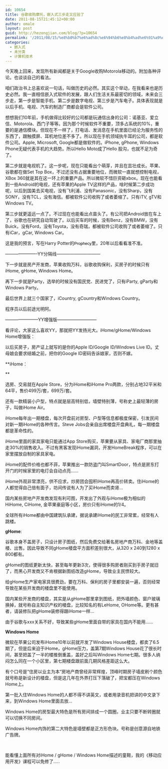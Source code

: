 ```yaml
---
id: 10654
title: 谷歌收购摩托，嵌入式三步走又应验了
date: 2011-08-15T21:45:12+00:00
author: omale
layout: post
guid: http://hezongjian.com/blog/?p=10654
permalink: '/2011/08/15/%e8%b0%b7%e6%ad%8c%e6%94%b6%e8%b4%ad%e6%91%a9%e6%89%98%ef%bc%8c%e5%b5%8c%e5%85%a5%e5%bc%8f%e4%b8%89%e6%ad%a5%e8%b5%b0%e5%8f%88%e5%ba%94%e9%aa%8c%e4%ba%86/'
categories:
  - 嵌入式
  - 未分类
  - 计算机技术
---
```

今天晚上回来，发现所有新闻都是关于Google收购Motorola移动的。附加各种评论。也谈谈自己的看法。

咱们政治书上总喜欢说一句话，叫做历史的必然。其实这个举动，在我看来也是历史必然。我一直相信嵌入式软件的发展，跟人们生活关系最密切的领域，未来会三步走，第一步是智能手机、第二步是数字电视、第三步是汽车电子。具体表现就是以后手机、电视、汽车的制造厂商都会是软件公司。

想想我们10年前，手机做得比较好的公司都是玩通信出身的公司：诺基亚、爱立信、Motorola、西门子等等。因为那个时候软件不重要，顶多占系统的10%，重要的是通信模块。但现在不一样了，打电话、发消息在手机里面已经沦为服务性的东西了，跟触摸屏、耳机地位差不多了。所以现在手机领域执牛耳的公司，都是软件公司。Apple, Microsoft, Google都是做软件的。iPhone, gPhone, Windows Phone无疑代表手机的大趋势。所以Hello Moto成了Hello 股沟，也就不足为奇了。

第二步就是电视机了。这一步呢，现在只能看出个萌芽，并且在茁壮成长。苹果、谷歌都在做Set Top Box，不过还没有占据重要地位，而微软一直就想控制电视，XBox 360就是其在这一环上的重要产品。所以微软不惜巨资砸xbox。现在也能看到一些Android的电视，还有苹果的Apple TV这样的产品，啥时候第二步成功呢，以后到国美去买电视，没有飞利浦、没有Panasonic，没有Sharp，没有SONY，没有TCL，没有海信。都被软件公司收购了或者萎缩了。只有iTV, gTV和Windows TV。

第三步就更遥远一点了。不过现在也能看出点苗头了。有公司把Android放在车上了，谷歌也在研究自动驾驶了。以后买车的时候，没有Benz，没有BMW，没有Buick，没有Ford，没有Toyota，没有奇瑞，都被软件公司收购了或者萎缩了。只有iCar，gCar, Windows Car。

这是我的预言，写在Harry Potter的<span class="Apple-style-span" style="color: rgb(0, 0, 0); font-family: arial, sans-serif; line-height: 16px; font-size: small; ">Prophecy</span>里，20年以后看看准不准。

&#8212;&#8212;&#8212;&#8212;&#8212;&#8212;&#8212;-YY分隔线&#8212;&#8212;&#8212;&#8212;&#8212;&#8212;&#8212;&#8212;&#8212;&#8212;

下一步就是房产开发商，苹果收购万科，谷歌收购保利，买房子的时候只有iHome, gHome, Windows Home。

再下一步就是Party，选举的时候没有国民党、民进党了，只有iParty, gParty和Windows Party。

最后世界上就三个国家了，iCountry, gCountry和Windows Country。

程序员以后前途光明阿。

&#8212;&#8212;&#8212;&#8212;&#8212;&#8212;&#8212;&#8211;YY增强版&#8212;&#8212;&#8212;&#8212;&#8212;&#8212;&#8212;&#8212;&#8212;

看评论，大家这么喜欢YY，那就把YY发扬光大。iHome/gHome/Windows Home增强版：

以后买房子，房产证上就写的是你的Apple ID/Google ID/Windows Live ID。丈母娘会要求结婚之前，把你的Google ID密码告诉娘家，否则不嫁。

**iHome：
	  
** 

选房、交易就在Apple Store，分为iHome和iHome Pro两款，分别占地32平米和64平，售价499万/套，699万/套。

还有一款精装小户型，特点就是层高特别低，墙壁特别薄，号称史上最轻薄的房子，叫做iHome Air。

iHome每年出一期楼盘，每次开盘前对房型、户型等信息都极度保密，引发民间对新一期iHome的各种传言。Steve Jobs会亲自出席楼盘开盘典礼，每一期楼盘都是革命性的。

iHome里面的家具家电只能通过App Store购买，苹果要从家具、家电厂商那里抽走30%的销售收入。不过有黑客发现iHome漏洞，开发HomeBreak程序，可以在家里摆放自制的家具家电。

iHome的配件价格也都不菲，苹果推出一款防盗门叫SmartDoor，特点是房东打开门的时候家里的电灯会自动点亮&hellip;&hellip;

iHome外观非常漂亮，供不应求，炒房团会囤积iHome再高价转卖。住iHome的人都觉得自己倍有面子，坊间传说有人为了买iHome而卖肾&#8230;

国内某些房地产开发商发现有利可图，开发出了外观与iHome极为相似的HiHome, CiHome, 金苹果豪庭等小区，房价只有iHome的1/4。

全球所有iHome都由中国建筑队承建，据说承建iHome的民工非常累，经常有人跳楼。

**gHome**:

谷歌本身不盖房子，只设计房子图纸，然后免费交给著名房地产商万科、金地等盖楼、出售。因此导致不同gHome楼盘平方面积差别很大，从320 x 240到1280 x 800都有。

gHome的图纸更新太快，甚至每年更新3次，使得很多购房者刚买到手房子就旧了，而黑心开发商又不肯根据新图纸改造gHome，导致业主民愤较大。

给gHome生产家电家具很费劲，要在万科、保利的房子里都安装一遍，否则经常导致在某些开发商的楼盘里不能使用。

国内某些开发商的楼盘，其实是从gHome那里拿到图纸，把外墙颜色、窗户玻璃换掉，就号称自主知识产权的楼盘，比较知名的有LeHome, OHome等。更有甚者，请装修队把gHome装修得跟iHome一样&#8230;

由于谷歌与xxx关系不好，导致某些gHome里面自带的家具在国内不能用&#8230;&#8230;

**Windows Home**

微软在苹果公司发布iHome10年以前就开发了Windows House楼盘，都卖了6.5期了，但是后来迫于iHome，gHome压力，盖第7期Windows House花了很长时间，甚至把盖了一半的楼推倒重盖，盖好之后叫Windows Home七期。很多人纳闷怎么同在一个小区里，第七期楼盘跟前面几期风格差距这么大。

有个口号是&ldquo;住房以业主为本&ldquo;房地产商曾经非常辉煌，顶峰时期房子墙皮刷个颜色就号称是新设计的楼盘，但是这几年在外界打压下落破了，把宝都压在Windows Home上。

第一批入住Windows Home的人都不得不讲英文，或者用录音机把讲的中文录下来，到Windows Home里面去放&#8230;

Windows Home的房型最大特色是所有房间排成一个圆圈，业主只要不断转圈就可以切换不同房间。

Windows Home内饰的第二大特色是墙壁都是正方形色块。号称是创意源自地铁广告牌。

&nbsp;

能看懂上面所有对iHome / gHome / Windows Home描述的童鞋，我的《移动应用开发》课程可以免修了&#8230;..